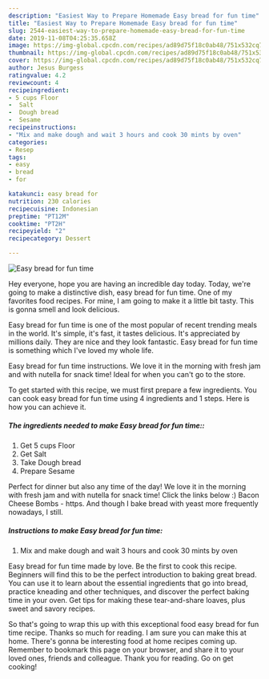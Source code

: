 ```yaml
---
description: "Easiest Way to Prepare Homemade Easy bread for fun time"
title: "Easiest Way to Prepare Homemade Easy bread for fun time"
slug: 2544-easiest-way-to-prepare-homemade-easy-bread-for-fun-time
date: 2019-11-08T04:25:35.658Z
image: https://img-global.cpcdn.com/recipes/ad89d75f18c0ab48/751x532cq70/easy-bread-for-fun-time-recipe-main-photo.jpg
thumbnail: https://img-global.cpcdn.com/recipes/ad89d75f18c0ab48/751x532cq70/easy-bread-for-fun-time-recipe-main-photo.jpg
cover: https://img-global.cpcdn.com/recipes/ad89d75f18c0ab48/751x532cq70/easy-bread-for-fun-time-recipe-main-photo.jpg
author: Jesus Burgess
ratingvalue: 4.2
reviewcount: 4
recipeingredient:
- 5 cups Floor
-  Salt
-  Dough bread
-  Sesame
recipeinstructions:
- "Mix and make dough and wait 3 hours and cook 30 mints by oven"
categories:
- Resep
tags:
- easy
- bread
- for

katakunci: easy bread for
nutrition: 230 calories
recipecuisine: Indonesian
preptime: "PT12M"
cooktime: "PT2H"
recipeyield: "2"
recipecategory: Dessert

---
```



![Easy bread for fun time](https://img-global.cpcdn.com/recipes/ad89d75f18c0ab48/751x532cq70/easy-bread-for-fun-time-recipe-main-photo.jpg)

Hey everyone, hope you are having an incredible day today. Today, we're going to make a distinctive dish, easy bread for fun time. One of my favorites food recipes. For mine, I am going to make it a little bit tasty. This is gonna smell and look delicious.

Easy bread for fun time is one of the most popular of recent trending meals in the world. It's simple, it's fast, it tastes delicious. It's appreciated by millions daily. They are nice and they look fantastic. Easy bread for fun time is something which I've loved my whole life.

Easy bread for fun time instructions. We love it in the morning with fresh jam and with nutella for snack time! Ideal for when you can&#39;t go to the store.


To get started with this recipe, we must first prepare a few ingredients. You can cook easy bread for fun time using 4 ingredients and 1 steps. Here is how you can achieve it.

##### The ingredients needed to make Easy bread for fun time::

1. Get 5 cups Floor
1. Get  Salt
1. Take  Dough bread
1. Prepare  Sesame


Perfect for dinner but also any time of the day! We love it in the morning with fresh jam and with nutella for snack time! Click the links below :) Bacon Cheese Bombs - https. And though I bake bread with yeast more frequently nowadays, I still. 

##### Instructions to make Easy bread for fun time:

1. Mix and make dough and wait 3 hours and cook 30 mints by oven


Easy bread for fun time made by love. Be the first to cook this recipe. Beginners will find this to be the perfect introduction to baking great bread. You can use it to learn about the essential ingredients that go into bread, practice kneading and other techniques, and discover the perfect baking time in your oven. Get tips for making these tear-and-share loaves, plus sweet and savory recipes. 

So that's going to wrap this up with this exceptional food easy bread for fun time recipe. Thanks so much for reading. I am sure you can make this at home. There's gonna be interesting food at home recipes coming up. Remember to bookmark this page on your browser, and share it to your loved ones, friends and colleague. Thank you for reading. Go on get cooking!
